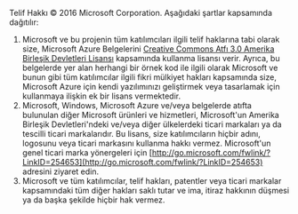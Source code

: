 Telif Hakkı © 2016 Microsoft Corporation.  Aşağıdaki şartlar kapsamında dağıtılır:

1. Microsoft ve bu projenin tüm katılımcıları ilgili telif haklarına tabi olarak size, Microsoft Azure Belgelerini [Creative Commons Atfı 3.0 Amerika Birleşik Devletleri Lisansı](http://creativecommons.org/licenses/by/3.0/us/legalcode) kapsamında kullanma lisansı verir.  Ayrıca, bu belgelerde yer alan herhangi bir örnek kod ile ilgili olarak Microsoft ve bunun gibi tüm katılımcılar ilgili fikri mülkiyet hakları kapsamında size, Microsoft Azure için kendi yazılımınızı geliştirmek veya tasarlamak için kullanmaya ilişkin ek bir lisans vermektedir.
2. Microsoft, Windows, Microsoft Azure ve/veya belgelerde atıfta bulunulan diğer Microsoft ürünleri ve hizmetleri, Microsoft'un Amerika Birleşik Devletleri'ndeki ve/veya diğer ülkelerdeki ticari markaları ya da tescilli ticari markalarıdır. Bu lisans, size katılımcıların hiçbir adını, logosunu veya ticari markasını kullanma hakkı vermez. Microsoft'un genel ticari marka yönergeleri için [http://go.microsoft.com/fwlink/?LinkID=254653](http://go.microsoft.com/fwlink/?LinkID=254653) adresini ziyaret edin.
3. Microsoft ve tüm katılımcılar, telif hakları, patentler veya ticari markalar kapsamındaki tüm diğer hakları saklı tutar ve ima, itiraz hakkının düşmesi ya da başka şekilde hiçbir hak vermez.

